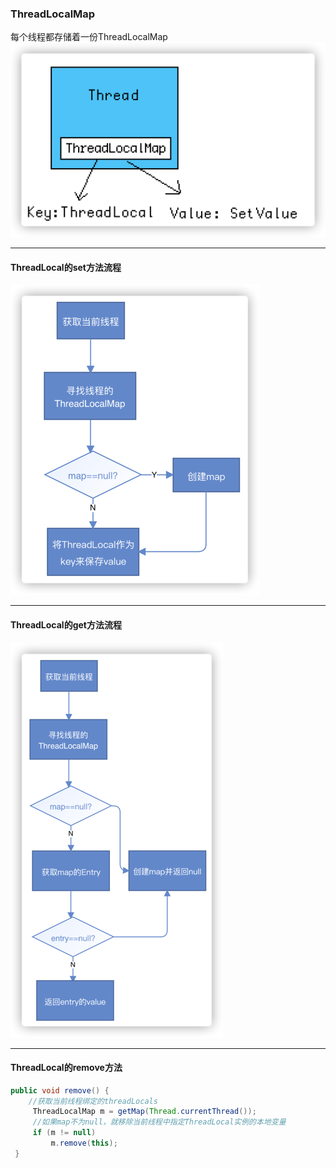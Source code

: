 ### ThreadLocalMap
每个线程都存储着一份ThreadLocalMap
![](../../img/8cb39a95.png)

***
#### ThreadLocal的set方法流程
![](../../img/5d2d4ab6.png)

***
#### ThreadLocal的get方法流程
![](../../img/0505e2a7.png)

***
#### ThreadLocal的remove方法
``` java
public void remove() {
    //获取当前线程绑定的threadLocals
     ThreadLocalMap m = getMap(Thread.currentThread());
     //如果map不为null，就移除当前线程中指定ThreadLocal实例的本地变量
     if (m != null)
         m.remove(this);
 }
```